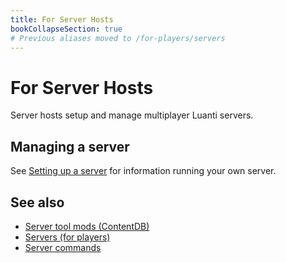 ```yaml
---
title: For Server Hosts
bookCollapseSection: true
# Previous aliases moved to /for-players/servers
---
```


# For Server Hosts

Server hosts setup and manage multiplayer Luanti servers.

Managing a server
-----------------

See [Setting up a server](/setting-up-a-server) for information running your own server.

See also
--------

*   [Server tool mods (ContentDB)](https://content.luanti.org/packages/?tag=server_tools)
*   [Servers (for players)](/for-players/servers)
*   [Server commands](/for-players/server-commands)